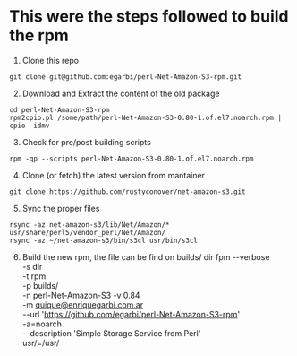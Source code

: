 # This were the steps followed to build the rpm
1. Clone this repo
```
git clone git@github.com:egarbi/perl-Net-Amazon-S3-rpm.git
```
2. Download and Extract the content of the old package 
```
cd perl-Net-Amazon-S3-rpm
rpm2cpio.pl /some/path/perl-Net-Amazon-S3-0.80-1.of.el7.noarch.rpm | cpio -idmv
```
3. Check for pre/post building scripts
```
rpm -qp --scripts perl-Net-Amazon-S3-0.80-1.of.el7.noarch.rpm
```
4. Clone (or fetch) the latest version from mantainer
```
git clone https://github.com/rustyconover/net-amazon-s3.git
```
5. Sync the proper files
```
rsync -az net-amazon-s3/lib/Net/Amazon/* usr/share/perl5/vendor_perl/Net/Amazon/
rsync -az ~/net-amazon-s3/bin/s3cl usr/bin/s3cl
```
6. Build the new rpm, the file can be find on builds/ dir
fpm --verbose \
  -s dir \
  -t rpm \
  -p builds/ \
  -n perl-Net-Amazon-S3 -v 0.84 \
  -m quique@enriquegarbi.com.ar \
  --url 'https://github.com/egarbi/perl-Net-Amazon-S3-rpm' \
  -a=noarch \
  --description 'Simple Storage Service from Perl' \
  usr/=/usr/
